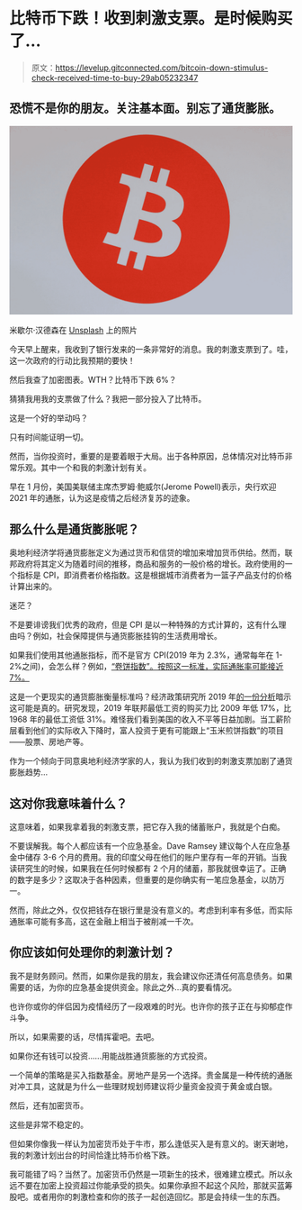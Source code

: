 # 比特币下跌！收到刺激支票。是时候购买了…

> 原文：<https://levelup.gitconnected.com/bitcoin-down-stimulus-check-received-time-to-buy-29ab05232347>

## 恐慌不是你的朋友。关注基本面。别忘了通货膨胀。

![](img/dcc72ad7702f4bc163ec6730caf13524.png)

米歇尔·汉德森在 [Unsplash](https://unsplash.com?utm_source=medium&utm_medium=referral) 上的照片

今天早上醒来，我收到了银行发来的一条非常好的消息。我的刺激支票到了。哇，这一次政府的行动比我预期的要快！

然后我查了加密图表。WTH？比特币下跌 6%？

猜猜我用我的支票做了什么？我把一部分投入了比特币。

这是一个好的举动吗？

只有时间能证明一切。

然而，当你投资时，重要的是要着眼于大局。出于各种原因，总体情况对比特币非常乐观。其中一个和我的刺激计划有关。

早在 1 月份，美国美联储主席杰罗姆·鲍威尔(Jerome Powell)表示，央行欢迎 2021 年的通胀，认为这是疫情之后经济复苏的迹象。

## 那么什么是通货膨胀呢？

奥地利经济学将通货膨胀定义为通过货币和信贷的增加来增加货币供给。然而，联邦政府将其定义为随着时间的推移，商品和服务的一般价格的增长。政府使用的一个指标是 CPI，即消费者价格指数。这是根据城市消费者为一篮子产品支付的价格计算出来的。

迷茫？

不是要诽谤我们优秀的政府，但是 CPI 是以一种特殊的方式计算的，这有什么理由吗？例如，社会保障提供与通货膨胀挂钩的生活费用增长。

如果我们使用其他通胀指标，而不是官方 CPI(2019 年为 2.3%，通常每年在 1-2%之间)，会怎么样？例如，[“卷饼指数”。按照这一标准，实际通胀率可能接近 7%。](https://www.businessinsider.com/if-people-knew-the-actual-inflation-rate-it-would-crash-the-economy-2016-8#:~:text=Unbiased%20private%2Dsector%20efforts%20to,of%20around%201%25%20per%20year.)

这是一个更现实的通货膨胀衡量标准吗？经济政策研究所 2019 年[的一份分析](https://www.epi.org/publication/congress-has-never-let-the-federal-minimum-wage-erode-for-this-long/)暗示这可能是真的。研究发现，2019 年联邦最低工资的购买力比 2009 年低 17%，比 1968 年的最低工资低 31%。难怪我们看到美国的收入不平等日益加剧。当工薪阶层看到他们的实际收入下降时，富人投资于更有可能跟上“玉米煎饼指数”的项目——股票、房地产等。

作为一个倾向于同意奥地利经济学家的人，我认为我们收到的刺激支票加剧了通货膨胀趋势…

## 这对你我意味着什么？

这意味着，如果我拿着我的刺激支票，把它存入我的储蓄账户，我就是个白痴。

不要误解我。每个人都应该有一个应急基金。Dave Ramsey 建议每个人在应急基金中储存 3-6 个月的费用。我的印度父母在他们的账户里存有一年的开销。当我读研究生的时候，如果我在任何时候都有 2 个月的储蓄，那我就很幸运了。正确的数字是多少？这取决于各种因素，但重要的是你确实有一笔应急基金，以防万一。

然而，除此之外，仅仅把钱存在银行里是没有意义的。考虑到利率有多低，而实际通胀率可能有多高，这在金融上相当于被削减一千次。

## 你应该如何处理你的刺激计划？

我不是财务顾问。然而，如果你是我的朋友，我会建议你还清任何高息债务。如果需要的话，为你的应急基金提供资金。除此之外…真的要看情况。

也许你或你的伴侣因为疫情经历了一段艰难的时光。也许你的孩子正在与抑郁症作斗争。

所以，如果需要的话，尽情挥霍吧。去吧。

如果你还有钱可以投资……用能战胜通货膨胀的方式投资。

一个简单的策略是买入指数基金。房地产是另一个选择。贵金属是一种传统的通胀对冲工具，这就是为什么一些理财规划师建议将少量资金投资于黄金或白银。

然后，还有加密货币。

这些是非常不稳定的。

但如果你像我一样认为加密货币处于牛市，那么逢低买入是有意义的。谢天谢地，我的刺激计划出台的时间恰逢比特币价格下跌。

我可能错了吗？当然了。加密货币仍然是一项新生的技术，很难建立模式。所以永远不要在加密上投资超过你能承受的损失。如果你承担不起这个风险，那就买蓝筹股吧。或者用你的刺激检查和你的孩子一起创造回忆。那是会持续一生的东西。